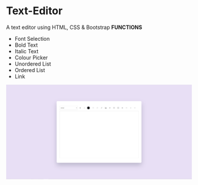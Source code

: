 # Text-Editor
A text editor using HTML, CSS & Bootstrap
**FUNCTIONS**
* Font Selection
* Bold Text
* Italic Text
* Colour Picker
* Unordered List
* Ordered List
* Link

![Screenshot](Image/Capture.PNG)

